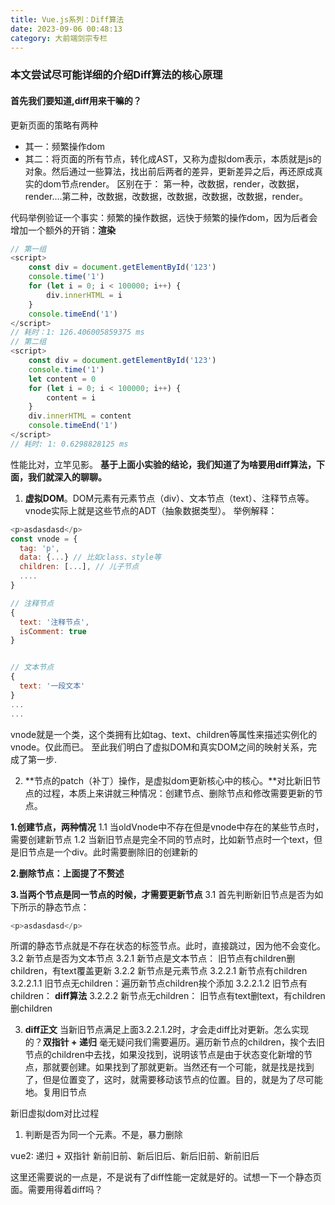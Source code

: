 ```yaml
---
title: Vue.js系列：Diff算法
date: 2023-09-06 00:48:13
category: 大前端剑宗专栏
---
```


### 本文尝试尽可能详细的介绍Diff算法的核心原理
#### 首先我们要知道,diff用来干嘛的？
更新页面的策略有两种
- 其一：频繁操作dom
- 其二：将页面的所有节点，转化成AST，又称为虚拟dom表示，本质就是js的对象。然后通过一些算法，找出前后两者的差异，更新差异之后，再还原成真实的dom节点render。
区别在于： 第一种，改数据，render，改数据，render....第二种，改数据，改数据，改数据，改数据，改数据，render。

代码举例验证一个事实：频繁的操作数据，远快于频繁的操作dom，因为后者会增加一个额外的开销：**渲染**
```javascript
// 第一组
<script>
    const div = document.getElementById('123')
    console.time('1')
    for (let i = 0; i < 100000; i++) {
        div.innerHTML = i
    }
    console.timeEnd('1')
</script>
// 耗时：1: 126.406005859375 ms
// 第二组
<script>
    const div = document.getElementById('123')
    console.time('1')
    let content = 0
    for (let i = 0; i < 100000; i++) {
        content = i
    }
    div.innerHTML = content
    console.timeEnd('1')
</script>
// 耗时: 1: 0.6298828125 ms
```
性能比对，立竿见影。
**基于上面小实验的结论，我们知道了为啥要用diff算法，下面，我们就深入的聊聊。**

1. **虚拟DOM**。DOM元素有元素节点（div）、文本节点（text）、注释节点等。vnode实际上就是这些节点的ADT（抽象数据类型）。
举例解释：
```javascript
<p>asdasdasd</p>
const vnode = {
  tag: 'p',
  data: {...} // 比如class、style等
  children: [...], // 儿子节点
  ....
}

// 注释节点
{
  text: '注释节点',
  isComment: true
}


// 文本节点
{
  text: '一段文本'
}
...
...
```
vnode就是一个类，这个类拥有比如tag、text、children等属性来描述实例化的vnode。仅此而已。
至此我们明白了虚拟DOM和真实DOM之间的映射关系，完成了第一步.

2. **节点的patch（补丁）操作，是虚拟dom更新核心中的核心。**对比新旧节点的过程，本质上来讲就三种情况：创建节点、删除节点和修改需要更新的节点。
   
**1.创建节点，两种情况**
1.1 当oldVnode中不存在但是vnode中存在的某些节点时，需要创建新节点
1.2 当新旧节点是完全不同的节点时，比如新节点时一个text，但是旧节点是一个div。此时需要删除旧的创建新的

**2.删除节点：上面提了不赘述**

**3.当两个节点是同一节点的时候，才需要更新节点**
3.1 首先判断新旧节点是否为如下所示的静态节点：
```javascript
<p>asdasdasd</p>
```
所谓的静态节点就是不存在状态的标签节点。此时，直接跳过，因为他不会变化。
3.2 新节点是否为文本节点
3.2.1 新节点是文本节点： 旧节点有children删children，有text覆盖更新
3.2.2 新节点是元素节点
3.2.2.1 新节点有children
3.2.2.1.1 旧节点无children：遍历新节点children挨个添加
3.2.2.1.2 旧节点有children： **diff算法**
3.2.2.2 新节点无children： 旧节点有text删text，有children删children

3. **diff正文**
当新旧节点满足上面3.2.2.1.2时，才会走diff比对更新。怎么实现的？**双指针 + 递归**
毫无疑问我们需要遍历。遍历新节点的children，挨个去旧节点的children中去找，如果没找到，说明该节点是由于状态变化新增的节点，那就要创建。如果找到了那就更新。当然还有一个可能，就是找是找到了，但是位置变了，这时，就需要移动该节点的位置。目的，就是为了尽可能地。复用旧节点



















新旧虚拟dom对比过程
1. 判断是否为同一个元素。不是，暴力删除


vue2: 递归 + 双指针
新前旧前、新后旧后、新后旧前、新前旧后







这里还需要说的一点是，不是说有了diff性能一定就是好的。试想一下一个静态页面。需要用得着diff吗？
